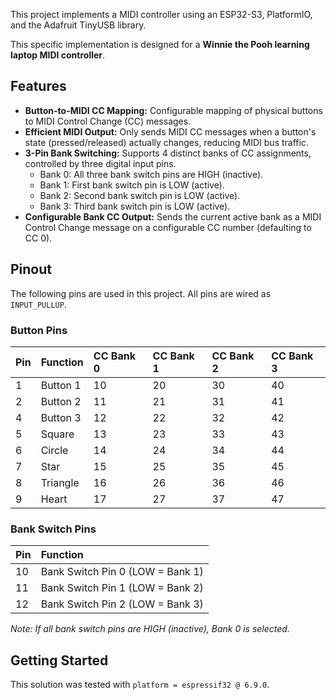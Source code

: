 This project implements a MIDI controller using an ESP32-S3, PlatformIO, and the Adafruit TinyUSB library.

This specific implementation is designed for a **Winnie the Pooh learning laptop MIDI controller**.

## Features

*   **Button-to-MIDI CC Mapping:** Configurable mapping of physical buttons to MIDI Control Change (CC) messages.
*   **Efficient MIDI Output:** Only sends MIDI CC messages when a button's state (pressed/released) actually changes, reducing MIDI bus traffic.
*   **3-Pin Bank Switching:** Supports 4 distinct banks of CC assignments, controlled by three digital input pins.
    *   Bank 0: All three bank switch pins are HIGH (inactive).
    *   Bank 1: First bank switch pin is LOW (active).
    *   Bank 2: Second bank switch pin is LOW (active).
    *   Bank 3: Third bank switch pin is LOW (active).
*   **Configurable Bank CC Output:** Sends the current active bank as a MIDI Control Change message on a configurable CC number (defaulting to CC 0).

## Pinout

The following pins are used in this project. All pins are wired as `INPUT_PULLUP`.

### Button Pins

| Pin | Function | CC Bank 0 | CC Bank 1 | CC Bank 2 | CC Bank 3 |
| :-- | :------- | :-------- | :-------- | :-------- | :-------- |
| 1   | Button 1 | 10        | 20        | 30        | 40        |
| 2   | Button 2 | 11        | 21        | 31        | 41        |
| 4   | Button 3 | 12        | 22        | 32        | 42        |
| 5   | Square   | 13        | 23        | 33        | 43        |
| 6   | Circle   | 14        | 24        | 34        | 44        |
| 7   | Star     | 15        | 25        | 35        | 45        |
| 8   | Triangle | 16        | 26        | 36        | 46        |
| 9   | Heart    | 17        | 27        | 37        | 47        |

### Bank Switch Pins

| Pin | Function                                                              |
| :-- | :-------------------------------------------------------------------- |
| 10  | Bank Switch Pin 0 (LOW = Bank 1)                                      |
| 11  | Bank Switch Pin 1 (LOW = Bank 2)                                      |
| 12  | Bank Switch Pin 2 (LOW = Bank 3)                                      |

*Note: If all bank switch pins are HIGH (inactive), Bank 0 is selected.*

## Getting Started

This solution was tested with `platform = espressif32 @ 6.9.0`.
